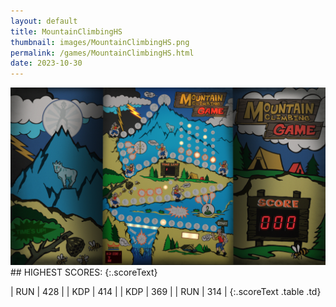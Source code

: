 ```yaml
---
layout: default
title: MountainClimbingHS
thumbnail: images/MountainClimbingHS.png
permalink: /games/MountainClimbingHS.html
date: 2023-10-30
---
```


<img src="../images/MountainClimbingHS.png" class="gameThumbnail img-fluid mx-auto align-middle">
## HIGHEST SCORES:
{:.scoreText}

| RUN | 428 | 
| KDP | 414 | 
| KDP | 369 | 
| RUN | 314 | 
{:.scoreText .table .td}
